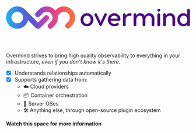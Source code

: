 ![logo](./img/logo-name.png)

</br></br>

Overmind strives to bring high quality observability to everything in your infrastructure, *even if you don't know it's there.*

* [x] Understands relationships automatically
* [x] Supports gathering data from:
    * ☁️ Cloud providers
    * 📦 Container orchestration
    * 🏢 Server OSes
    * 🛠 Anything else, through open-source plugin ecosystem

**Watch this space for more information**